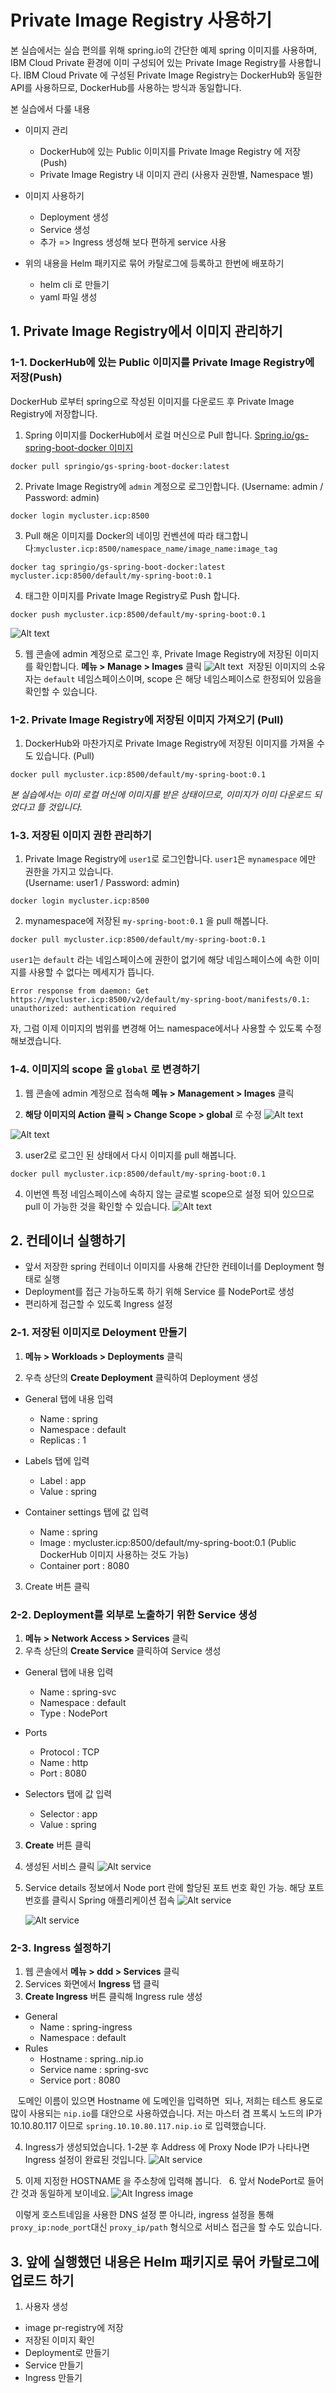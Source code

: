 # Private Image Registry 사용하기
본 실습에서는 실습 편의를 위해 spring.io의 간단한 예제 spring 이미지를 사용하며, 
IBM Cloud Private 환경에 이미 구성되어 있는 Private Image Registry를 사용합니다. 
IBM Cloud Private 에 구성된 Private Image Registry는 DockerHub와 동일한 API를 사용하므로, DockerHub를 사용하는 방식과 동일합니다.   

본 실습에서 다룰 내용 


* 이미지 관리
  - DockerHub에 있는 Public 이미지를 Private Image Registry 에 저장 (Push)
  - Private Image Registry 내 이미지 관리 (사용자 권한별, Namespace 별)

* 이미지 사용하기 
  - Deployment 생성 
  - Service 생성 
  - 추가 => Ingress 생성해 보다 편하게 service 사용 

* 위의 내용을 Helm 패키지로 묶어 카탈로그에 등록하고 한번에 배포하기 
  - helm cli 로 만들기 
  - yaml 파일 생성




## 1. Private Image Registry에서 이미지 관리하기 

### 1-1. DockerHub에 있는 Public 이미지를 Private Image Registry에 저장(Push)
DockerHub 로부터 spring으로 작성된 이미지를 다운로드 후 Private Image Registry에 저장합니다.

1. Spring 이미지를 DockerHub에서 로컬 머신으로  Pull 합니다. 
[Spring.io/gs-spring-boot-docker 이미지](https://hub.docker.com/r/springio/gs-spring-boot-docker)

~~~
docker pull springio/gs-spring-boot-docker:latest
~~~

2. Private Image Registry에 `admin` 계정으로 로그인합니다.  (Username: admin / Password: admin)
~~~
docker login mycluster.icp:8500
~~~

3. Pull 해온 이미지를 Docker의 네이밍 컨벤션에 따라 태그합니다:`mycluster.icp:8500/namespace_name/image_name:image_tag`
~~~
docker tag springio/gs-spring-boot-docker:latest mycluster.icp:8500/default/my-spring-boot:0.1
~~~

4. 태그한 이미지를 Private Image Registry로 Push 합니다. 
~~~
docker push mycluster.icp:8500/default/my-spring-boot:0.1
~~~
   ![Alt text](./images/image-mgmt-1.png)

5. 웹 콘솔에 admin 계정으로 로그인 후, Private Image Registry에 저장된 이미지를 확인합니다.  **메뉴 > Manage > Images** 클릭 
    ![Alt text](./images/image-mgmt-2.png)
  저장된 이미지의 소유자는 `default` 네임스페이스이며, scope 은 해당 네임스페이스로 한정되어 있음을 확인할 수 있습니다. 

### 1-2. Private Image Registry에 저장된 이미지 가져오기 (Pull) 
1. DockerHub와 마찬가지로 Private Image Registry에 저장된 이미지를 가져올 수도 있습니다. (Pull) 
~~~
docker pull mycluster.icp:8500/default/my-spring-boot:0.1
~~~
*본 실습에서는 이미 로컬 머신에 이미지를 받은 상태이므로, 이미지가 이미 다운로드 되었다고 뜰 것입니다.*


### 1-3. 저장된 이미지 권한 관리하기 
1. Private Image Registry에 `user1`로  로그인합니다. `user1`은 `mynamespace` 에만 권한을 가지고 있습니다.  
(Username: user1 / Password: admin)

~~~
docker login mycluster.icp:8500
~~~


2. mynamespace에 저장된 `my-spring-boot:0.1` 을 pull 해봅니다. 
~~~
docker pull mycluster.icp:8500/default/my-spring-boot:0.1
~~~

`user1`는 `default` 라는 네임스페이스에 권한이 없기에 해당 네임스페이스에 속한 이미지를 사용할 수 없다는 메세지가 뜹니다. 

```
Error response from daemon: Get https://mycluster.icp:8500/v2/default/my-spring-boot/manifests/0.1: unauthorized: authentication required
```

자, 그럼 이제 이미지의 범위를 변경해 어느 namespace에서나 사용할 수 있도록 수정해보겠습니다. 


### 1-4. 이미지의 scope 을 `global` 로 변경하기 

1. 웹 콘솔에 admin 계정으로 접속해 **메뉴 > Management > Images** 클릭 

2. **해당 이미지의 Action 클릭 > Change Scope > global** 로 수정 
  ![Alt text](./images/image-mgmt-3.png)

  ![Alt text](./images/image-mgmt-4.png)


3. user2로 로그인 된 상태에서 다시 이미지를 pull 해봅니다. 
~~~
docker pull mycluster.icp:8500/default/my-spring-boot:0.1
~~~

4. 이번엔 특정 네임스페이스에 속하지 않는 글로벌 scope으로 설정 되어 있으므로 pull 이 가능한 것을 확인할 수 있습니다. 
  ![Alt text](./images/image-mgmt-5.png)



## 2. 컨테이너 실행하기 
- 앞서 저장한 spring 컨테이너 이미지를 사용해 간단한 컨테이너를 Deployment 형태로 실행 
- Deployment를 접근 가능하도록 하기 위해 Service 를 NodePort로 생성 
- 편리하게 접근할 수 있도록 Ingress 설정 


### 2-1. 저장된 이미지로 Deloyment 만들기 
1. **메뉴 > Workloads > Deployments** 클릭

2. 우측 상단의 **Create Deployment** 클릭하여 Deployment 생성 
- General 탭에 내용 입력 
  - Name : spring
  - Namespace : default 
  - Replicas : 1
  
- Labels 탭에 입력 
  - Label : app
  - Value : spring
  
- Container settings 탭에 값 입력 
  - Name : spring
  - Image : mycluster.icp:8500/default/my-spring-boot:0.1 (Public DockerHub 이미지 사용하는 것도 가능)
  - Container port : 8080

3. Create 버튼 클릭 

### 2-2. Deployment를 외부로 노출하기 위한 Service 생성 

1. **메뉴 > Network Access > Services** 클릭 
2. 우측 상단의 **Create Service** 클릭하여 Service 생성 
- General 탭에 내용 입력 
  - Name : spring-svc
  - Namespace : default 
  - Type : NodePort

- Ports
  - Protocol : TCP
  - Name : http
  - Port : 8080
  
- Selectors 탭에 값 입력
  - Selector : app
  - Value : spring

3. **Create** 버튼 클릭 
4. 생성된 서비스 클릭
    ![Alt service](./images/image-deploy-3.png)

5. Service details 정보에서 Node port 란에 할당된 포트 번호 확인 가능. 해당 포트 번호를 클릭시 Spring 애플리케이션 접속 
    ![Alt service](./images/image-deploy-4.png)
    
    
    ![Alt service](./images/image-deploy-5.png)

  ### 2-3. Ingress 설정하기
  1. 웹 콘솔에서 **메뉴 > ddd > Services** 클릭
  2. Services 화면에서 **Ingress** 탭 클릭
  3. **Create Ingress** 버튼 클릭해 Ingress rule 생성
  - General
    - Name : spring-ingress
    - Namespace : default
  - Rules
    - Hostname : spring.<host-ip>.nip.io 
    - Service name : spring-svc
    - Service port : 8080
    
    도메인 이름이 있으면 Hostname 에 도메인을 입력하면  되나, 저희는 테스트 용도로 많이 사용되는 `nip.io`를 대안으로 사용하였습니다.
    저는 마스터 겸 프록시 노드의 IP가 10.10.80.117 이므로 `spring.10.10.80.117.nip.io` 로 입력했습니다. 


   4. Ingress가 생성되었습니다. 1-2분 후 Address 에 Proxy Node IP가 나타나면 Ingress 설정이 완료된 것입니다. 
      ![Alt service](./images/image-ingress-6.png)

   5. 이제 지정한 HOSTNAME 을 주소창에 입력해 봅니다. 
   6. 앞서 NodePort로 들어간 것과 동일하게 보이네요.
      ![Alt Ingress image](./images/image-ingress-7.png)

   이렇게 호스트네임을 사용한 DNS 설정 뿐 아니라, ingress 설정을 통해 `proxy_ip:node_port`대신 `proxy_ip/path` 형식으로 서비스 접근을 할 수도 있습니다. 


## 3. 앞에 실행했던 내용은 Helm 패키지로 묶어 카탈로그에 업로드 하기 




1.  사용자 생성 


- image pr-registry에 저장
- 저장된 이미지 확인 
- Deployment로 만들기 
- Service 만들기 
- Ingress 만들기 
